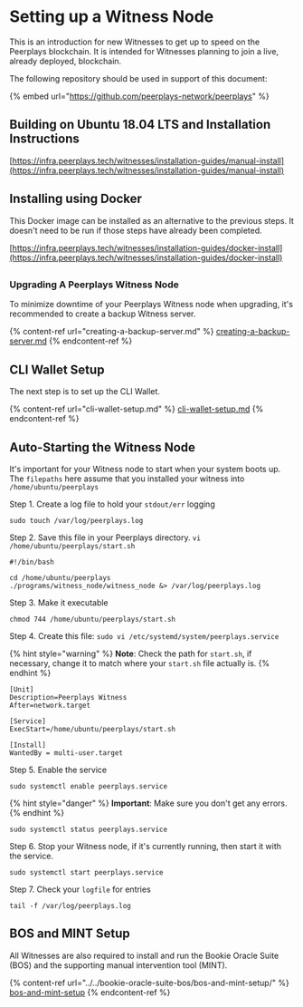 # Setting up a Witness Node

This is an introduction for new Witnesses to get up to speed on the Peerplays blockchain. It is intended for Witnesses planning to join a live, already deployed, blockchain.

The following repository should be used in support of this document:

{% embed url="https://github.com/peerplays-network/peerplays" %}

## Building on Ubuntu 18.04 LTS and Installation Instructions

[https://infra.peerplays.tech/witnesses/installation-guides/manual-install](https://infra.peerplays.tech/witnesses/installation-guides/manual-install)

## Installing using Docker&#x20;

This Docker image can be installed as an alternative to the previous steps. It doesn't need to be run if those steps have already been completed.



[https://infra.peerplays.tech/witnesses/installation-guides/docker-install](https://infra.peerplays.tech/witnesses/installation-guides/docker-install)

##

### Upgrading A Peerplays Witness Node

To minimize downtime of your Peerplays Witness node when upgrading, it's recommended to create a backup Witness server.

{% content-ref url="creating-a-backup-server.md" %}
[creating-a-backup-server.md](creating-a-backup-server.md)
{% endcontent-ref %}

## CLI Wallet Setup

The next step is to set up the CLI Wallet.

{% content-ref url="cli-wallet-setup.md" %}
[cli-wallet-setup.md](cli-wallet-setup.md)
{% endcontent-ref %}

## Auto-Starting the Witness Node

It's important for your Witness node to start when your system boots up. The `filepaths` here assume that you installed your witness into `/home/ubuntu/peerplays`

Step 1. Create a log file to hold your `stdout/err` logging

```
sudo touch /var/log/peerplays.log
```

Step 2. Save this file in your Peerplays directory. `vi /home/ubuntu/peerplays/start.sh`

```
#!/bin/bash

cd /home/ubuntu/peerplays
./programs/witness_node/witness_node &> /var/log/peerplays.log
```

Step 3. Make it executable

```
chmod 744 /home/ubuntu/peerplays/start.sh
```

Step 4. Create this file: `sudo vi /etc/systemd/system/peerplays.service`

{% hint style="warning" %}
**Note**: Check the path for `start.sh`, if necessary, change it to match where your `start.sh` file actually is.
{% endhint %}

```
[Unit]
Description=Peerplays Witness
After=network.target

[Service]
ExecStart=/home/ubuntu/peerplays/start.sh

[Install]
WantedBy = multi-user.target
```

Step 5. Enable the service

```
sudo systemctl enable peerplays.service
```

{% hint style="danger" %}
**Important**: Make sure you don't get any errors.
{% endhint %}

```
sudo systemctl status peerplays.service
```

Step 6. Stop your Witness node, if it's currently running, then start it with the service.

```
sudo systemctl start peerplays.service
```

Step 7. Check your `logfile` for entries

```
tail -f /var/log/peerplays.log
```

## BOS and MINT Setup

All Witnesses are also required to install and run the Bookie Oracle Suite (BOS) and the supporting manual intervention tool (MINT).

{% content-ref url="../../bookie-oracle-suite-bos/bos-and-mint-setup/" %}
[bos-and-mint-setup](../../bookie-oracle-suite-bos/bos-and-mint-setup/)
{% endcontent-ref %}
